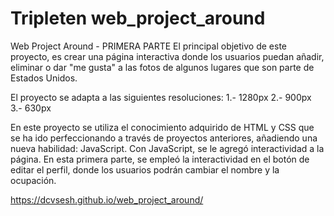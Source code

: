 # Tripleten web_project_around

Web Project Around - PRIMERA PARTE
El principal objetivo de este proyecto, es crear una página interactiva donde los usuarios puedan añadir, eliminar o dar "me gusta" a las fotos de algunos lugares que son parte de Estados Unidos.

El proyecto se adapta a las siguientes resoluciones:
1.- 1280px
2.- 900px
3.- 630px

En este proyecto se utiliza el conocimiento adquirido de HTML y CSS que se ha ido perfeccionando a través de proyectos anteriores, añadiendo una nueva habilidad: JavaScript. Con JavaScript, se le agregó interactividad a la página. En esta primera parte, se empleó la interactividad en el botón de editar el perfil, donde los usuarios podrán cambiar el nombre y la ocupación.

https://dcvsesh.github.io/web_project_around/
